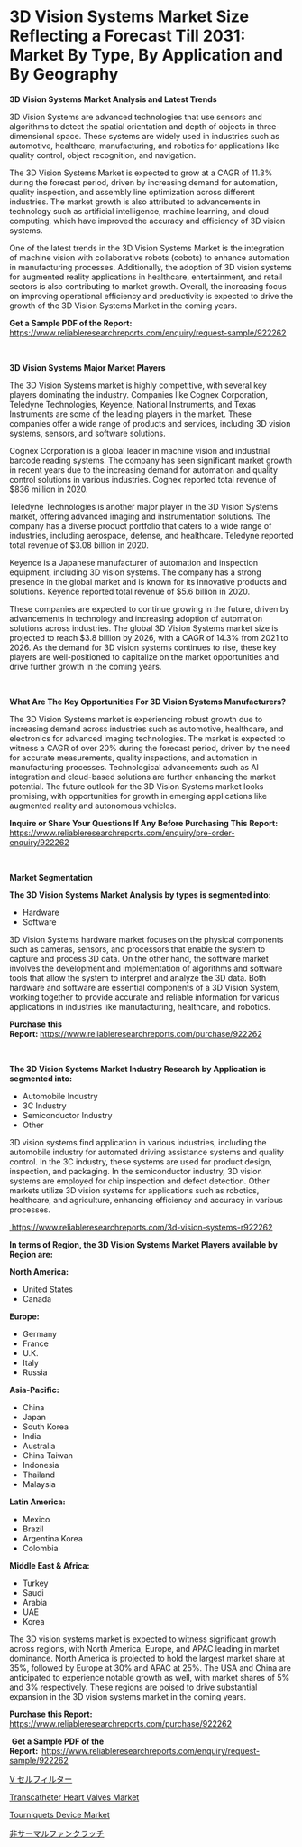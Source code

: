 <p><h1>3D Vision Systems Market Size Reflecting a Forecast Till 2031: Market By Type, By Application and By Geography</h1></p><p><strong>3D Vision Systems Market Analysis and Latest Trends</strong></p>
<p><p>3D Vision Systems are advanced technologies that use sensors and algorithms to detect the spatial orientation and depth of objects in three-dimensional space. These systems are widely used in industries such as automotive, healthcare, manufacturing, and robotics for applications like quality control, object recognition, and navigation.</p><p>The 3D Vision Systems Market is expected to grow at a CAGR of 11.3% during the forecast period, driven by increasing demand for automation, quality inspection, and assembly line optimization across different industries. The market growth is also attributed to advancements in technology such as artificial intelligence, machine learning, and cloud computing, which have improved the accuracy and efficiency of 3D vision systems.</p><p>One of the latest trends in the 3D Vision Systems Market is the integration of machine vision with collaborative robots (cobots) to enhance automation in manufacturing processes. Additionally, the adoption of 3D vision systems for augmented reality applications in healthcare, entertainment, and retail sectors is also contributing to market growth. Overall, the increasing focus on improving operational efficiency and productivity is expected to drive the growth of the 3D Vision Systems Market in the coming years.</p></p>
<p><strong>Get a Sample PDF of the Report:&nbsp;</strong> <a href="https://www.reliableresearchreports.com/enquiry/request-sample/922262">https://www.reliableresearchreports.com/enquiry/request-sample/922262</a></p>
<p>&nbsp;</p>
<p><strong>3D Vision Systems Major Market Players</strong></p>
<p><p>The 3D Vision Systems market is highly competitive, with several key players dominating the industry. Companies like Cognex Corporation, Teledyne Technologies, Keyence, National Instruments, and Texas Instruments are some of the leading players in the market. These companies offer a wide range of products and services, including 3D vision systems, sensors, and software solutions.</p><p>Cognex Corporation is a global leader in machine vision and industrial barcode reading systems. The company has seen significant market growth in recent years due to the increasing demand for automation and quality control solutions in various industries. Cognex reported total revenue of $836 million in 2020.</p><p>Teledyne Technologies is another major player in the 3D Vision Systems market, offering advanced imaging and instrumentation solutions. The company has a diverse product portfolio that caters to a wide range of industries, including aerospace, defense, and healthcare. Teledyne reported total revenue of $3.08 billion in 2020.</p><p>Keyence is a Japanese manufacturer of automation and inspection equipment, including 3D vision systems. The company has a strong presence in the global market and is known for its innovative products and solutions. Keyence reported total revenue of $5.6 billion in 2020.</p><p>These companies are expected to continue growing in the future, driven by advancements in technology and increasing adoption of automation solutions across industries. The global 3D Vision Systems market size is projected to reach $3.8 billion by 2026, with a CAGR of 14.3% from 2021 to 2026. As the demand for 3D vision systems continues to rise, these key players are well-positioned to capitalize on the market opportunities and drive further growth in the coming years.</p></p>
<p>&nbsp;</p>
<p><strong>What Are The Key Opportunities For 3D Vision Systems Manufacturers?</strong></p>
<p><p>The 3D Vision Systems market is experiencing robust growth due to increasing demand across industries such as automotive, healthcare, and electronics for advanced imaging technologies. The market is expected to witness a CAGR of over 20% during the forecast period, driven by the need for accurate measurements, quality inspections, and automation in manufacturing processes. Technological advancements such as AI integration and cloud-based solutions are further enhancing the market potential. The future outlook for the 3D Vision Systems market looks promising, with opportunities for growth in emerging applications like augmented reality and autonomous vehicles.</p></p>
<p><strong>Inquire or Share Your Questions If Any Before Purchasing This Report:</strong> <a href="https://www.reliableresearchreports.com/enquiry/pre-order-enquiry/922262">https://www.reliableresearchreports.com/enquiry/pre-order-enquiry/922262</a></p>
<p>&nbsp;</p>
<p><strong>Market Segmentation</strong></p>
<p><strong>The 3D Vision Systems Market Analysis by types is segmented into:</strong></p>
<p><ul><li>Hardware</li><li>Software</li></ul></p>
<p><p>3D Vision Systems hardware market focuses on the physical components such as cameras, sensors, and processors that enable the system to capture and process 3D data. On the other hand, the software market involves the development and implementation of algorithms and software tools that allow the system to interpret and analyze the 3D data. Both hardware and software are essential components of a 3D Vision System, working together to provide accurate and reliable information for various applications in industries like manufacturing, healthcare, and robotics.</p></p>
<p><strong>Purchase this Report:&nbsp;</strong><a href="https://www.reliableresearchreports.com/purchase/922262">https://www.reliableresearchreports.com/purchase/922262</a></p>
<p>&nbsp;</p>
<p><strong>The 3D Vision Systems Market Industry Research by Application is segmented into:</strong></p>
<p><ul><li>Automobile Industry</li><li>3C Industry</li><li>Semiconductor Industry</li><li>Other</li></ul></p>
<p><p>3D vision systems find application in various industries, including the automobile industry for automated driving assistance systems and quality control. In the 3C industry, these systems are used for product design, inspection, and packaging. In the semiconductor industry, 3D vision systems are employed for chip inspection and defect detection. Other markets utilize 3D vision systems for applications such as robotics, healthcare, and agriculture, enhancing efficiency and accuracy in various processes.</p></p>
<p><a href="https://www.reliableresearchreports.com/3d-vision-systems-r922262">&nbsp;https://www.reliableresearchreports.com/3d-vision-systems-r922262</a></p>
<p><strong>In terms of Region, the 3D Vision Systems Market Players available by Region are:</strong></p>
<p>
    <p> <strong> North America: </strong>
        <ul>
            <li>United States</li>
            <li>Canada</li>
        </ul>
        </p> 
    <p> <strong> Europe: </strong>
        <ul>
            <li>Germany</li>
            <li>France</li>
            <li>U.K.</li>
            <li>Italy</li>
            <li>Russia</li>
        </ul>
        </p> 
    <p> <strong> Asia-Pacific: </strong>
        <ul>
            <li>China</li>
            <li>Japan</li>
            <li>South Korea</li>
            <li>India</li>
            <li>Australia</li>
            <li>China Taiwan</li>
            <li>Indonesia</li>
            <li>Thailand</li>
            <li>Malaysia</li>
        </ul>
        </p> 
    <p> <strong> Latin America: </strong>
        <ul>
            <li>Mexico</li>
            <li>Brazil</li>
            <li>Argentina Korea</li>
            <li>Colombia</li>
        </ul>
        </p> 
    <p> <strong> Middle East & Africa: </strong>
        <ul>
            <li>Turkey</li>
            <li>Saudi</li>
            <li>Arabia</li>
            <li>UAE</li>
            <li>Korea</li>
        </ul>
    </p>
    </p>
<p><p>The 3D vision systems market is expected to witness significant growth across regions, with North America, Europe, and APAC leading in market dominance. North America is projected to hold the largest market share at 35%, followed by Europe at 30% and APAC at 25%. The USA and China are anticipated to experience notable growth as well, with market shares of 5% and 3% respectively. These regions are poised to drive substantial expansion in the 3D vision systems market in the coming years.</p></p>
<p><strong>Purchase this Report: </strong><a href="https://www.reliableresearchreports.com/purchase/922262">https://www.reliableresearchreports.com/purchase/922262</a></p>
<p>&nbsp;<strong>Get a Sample PDF of the Report:&nbsp;&nbsp;</strong><a href="https://www.reliableresearchreports.com/enquiry/request-sample/922262">https://www.reliableresearchreports.com/enquiry/request-sample/922262</a></p>
<p><strong></strong></p>
<p><p><a href="https://github.com/vtbvgl20191192/Market-Research-Report-List-3/blob/main/8774239174071.md">V セルフィルター</a></p><p><a href="https://github.com/RoccoManning/Market-Research-Report-List-5/blob/main/transcatheter-heart-valves-market.md">Transcatheter Heart Valves Market</a></p><p><a href="https://github.com/mateobossinovero/Market-Research-Report-List-1/blob/main/tourniquets-device-market.md">Tourniquets Device Market</a></p><p><a href="https://github.com/avwofrml53535/Market-Research-Report-List-3/blob/main/9067602174070.md">非サーマルファンクラッチ</a></p></p>